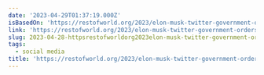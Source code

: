 ```yaml
---
date: '2023-04-29T01:37:19.000Z'
isBasedOn: 'https://restofworld.org/2023/elon-musk-twitter-government-orders/'
link: 'https://restofworld.org/2023/elon-musk-twitter-government-orders/'
slug: 2023-04-28-httpsrestofworldorg2023elon-musk-twitter-government-orders
tags:
  - social media
title: 'https://restofworld.org/2023/elon-musk-twitter-government-orders/'
---
```


